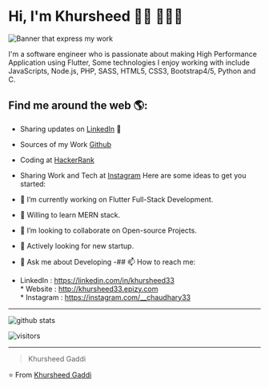 # Hi, I'm Khursheed 👋🏾 👩🏾‍💻

<img src="https://images.unsplash.com/photo-1550439062-609e1531270e?ixid=MnwxMjA3fDB8MHxwaG90by1wYWdlfHx8fGVufDB8fHx8&ixlib=rb-1.2.1&auto=format&fit=crop&w=1050&q=80" alt="Banner that express my work">

I'm a software engineer who is passionate about making High Performance Application using Flutter, Some technologies I enjoy working with include JavaScripts, Node.js, PHP,  SASS, HTML5, CSS3, Bootstrap4/5, Python and C.


## Find me around the web 🌎:
- Sharing updates on <a href="https://www.linkedin.com/in/khursheed33/">LinkedIn</a> 💼
- Sources of my Work <a href="https://github.com/khursheed33/khursheed33">Github</a> 
- Coding at <a href="https://www.hackerrank.com/khursheed33">HackerRank</a>
- Sharing Work and Tech at <a href="https://www.instagram.com/flutterians/">Instagram</a>
Here are some ideas to get you started:

- 🔭 I’m currently working on Flutter Full-Stack Development.
- 🌱 Willing to learn MERN stack.
- 👯 I’m looking to collaborate on Open-source Projects.
- 🤔 Actively looking for new startup.
- 💬 Ask me about Developing 
-## 📫 How to reach me: 
* LinkedIn : https://linkedin.com/in/khursheed33 <br/> * Website : http://khursheed33.epizy.com<br/> * Instagram : https://instagram.com/__chaudhary33

______________________________________________________________________________________
![github stats](https://github-readme-stats.vercel.app/api?username=khursheed33&show_icons=true)

![visitors](https://visitor-badge.glitch.me/badge?page_id=khursheed33.khursheed33) 

---------------------------------------------------------------------------------------------------------------------------------------------------------------------------------
> Khursheed Gaddi

⭐️ From [Khursheed Gaddi](http://www.github.com/khursheed33)
